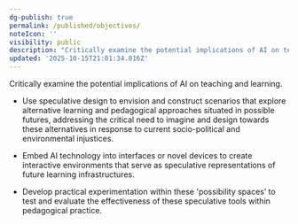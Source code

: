 ```yaml
---
dg-publish: true
permalink: /published/objectives/
noteIcon: ''
visibility: public
description: "Critically examine the potential implications of AI on teaching and learning.\_\n\n- Use speculative design to envision and construct scenarios that explore altern"
updated: '2025-10-15T21:01:34.016Z'
---
```


Critically examine the potential implications of AI on teaching and learning. 

- Use speculative design to envision and construct scenarios that explore alternative learning and pedagogical approaches situated in possible futures, addressing the critical need to imagine and design towards these alternatives in response to current socio-political and environmental injustices.  

- Embed AI technology into interfaces or novel devices to create interactive environments that serve as speculative representations of future learning infrastructures. 

- Develop practical experimentation within these 'possibility spaces’ to test and evaluate the effectiveness of these speculative tools within pedagogical practice. 
